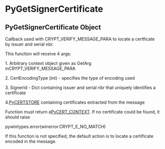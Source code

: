 # PyGetSignerCertificate

## PyGetSignerCertificate Object



Callback used with CRYPT\_VERIFY\_MESSAGE\_PARA to locate a certficate by issuer and serial nbr\. 

This function will receive 4 args: 

1\. Arbitrary context object given as GetArg inCRYPT\_VERIFY\_MESSAGE\_PARA

 

2\. CertEncodingType \(int\) -  specifies the type of encoding used 

3\. SignerId - Dict containing issuer and serial nbr that uniquely identifies a certificate 

4\.[PyCERTSTORE](#pycertstore) containing certificates extracted from the message 

Function must return a[PyCERT\_CONTEXT](PyCERT.md#pycertcontext)\.  If no certificate could be found, it should raise 

pywintypes\.error\(winerror\.CRYPT\_E\_NO\_MATCH\) 

If this function is not specified, the default action is to locate a certificate encoded in the message\.